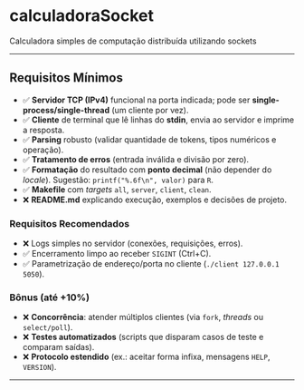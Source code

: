 # calculadoraSocket
Calculadora simples de computação distribuída utilizando sockets

---

## Requisitos Mínimos
- ✅ **Servidor TCP (IPv4)** funcional na porta indicada; pode ser **single-process/single-thread** (um cliente por vez).
- ✅ **Cliente** de terminal que lê linhas do **stdin**, envia ao servidor e imprime a resposta.
- ✅ **Parsing** robusto (validar quantidade de tokens, tipos numéricos e operação).
- ✅ **Tratamento de erros** (entrada inválida e divisão por zero).
- ✅ **Formatação** do resultado com **ponto decimal** (não depender do *locale*). Sugestão: `printf("%.6f\n", valor)` para `R`.
- ✅ **Makefile** com *targets* `all`, `server`, `client`, `clean`.
- ❌ **README.md** explicando execução, exemplos e decisões de projeto.

### Requisitos Recomendados
- ❌ Logs simples no servidor (conexões, requisições, erros). 
- ✅ Encerramento limpo ao receber `SIGINT` (Ctrl+C). 
- ✅ Parametrização de endereço/porta no cliente (`./client 127.0.0.1 5050`). 

### Bônus (até +10%)
- ❌ **Concorrência**: atender múltiplos clientes (via `fork`, *threads* ou `select/poll`). 
- ❌ **Testes automatizados** (scripts que disparam casos de teste e comparam saídas). 
- ❌ **Protocolo estendido** (ex.: aceitar forma infixa, mensagens `HELP`, `VERSION`). 

---
